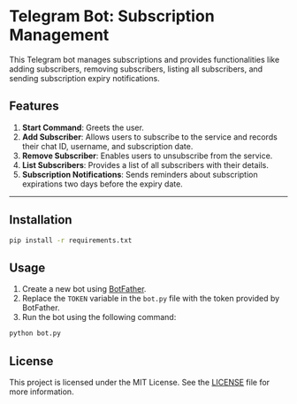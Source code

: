 # Telegram Bot: Subscription Management

This Telegram bot manages subscriptions and provides functionalities like adding subscribers, removing subscribers, listing all subscribers, and sending subscription expiry notifications.

## Features

1. **Start Command**: Greets the user.
2. **Add Subscriber**: Allows users to subscribe to the service and records their chat ID, username, and subscription date.
3. **Remove Subscriber**: Enables users to unsubscribe from the service.
4. **List Subscribers**: Provides a list of all subscribers with their details.
5. **Subscription Notifications**: Sends reminders about subscription expirations two days before the expiry date.

---

## Installation

```bash
pip install -r requirements.txt
```

## Usage

1. Create a new bot using [BotFather](https://core.telegram.org/bots#6-botfather).
2. Replace the `TOKEN` variable in the `bot.py` file with the token provided by BotFather.
3. Run the bot using the following command:

```bash
python bot.py
```

## License

This project is licensed under the MIT License. See the [LICENSE](LICENSE) file for more information.
